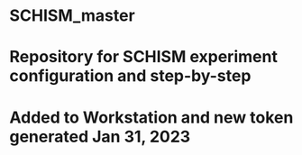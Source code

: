 # SCHISM_master

# Repository for SCHISM experiment configuration and step-by-step
# Added to Workstation and new token generated Jan 31, 2023
